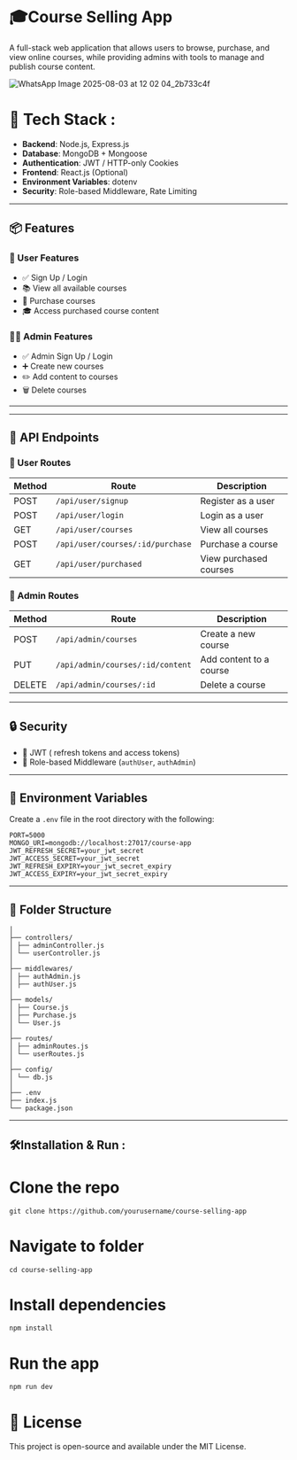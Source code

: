 ﻿#  🎓Course Selling App
A full-stack web application that allows users to browse, purchase, and view online courses, while providing admins with tools to manage and publish course content.

![WhatsApp Image 2025-08-03 at 12 02 04_2b733c4f](https://github.com/user-attachments/assets/4afd6dc1-2ac4-4521-bd32-e6108bc151c8)

# 🚀 Tech Stack :

- **Backend**: Node.js, Express.js  
- **Database**: MongoDB + Mongoose  
- **Authentication**: JWT / HTTP-only Cookies  
- **Frontend**: React.js (Optional)  
- **Environment Variables**: dotenv  
- **Security**: Role-based Middleware, Rate Limiting

---
## 📦 Features

### 👤 User Features
- ✅ Sign Up / Login
- 📚 View all available courses
- 🛒 Purchase courses
- 🎓 Access purchased course content

### 👩‍💼 Admin Features
- ✅ Admin Sign Up / Login
- ➕ Create new courses
- ✏️ Add content to courses
- 🗑️ Delete courses

---

---

## 🔐 API Endpoints

### 📍 User Routes

| Method | Route | Description |
|--------|-------|-------------|
| POST   | `/api/user/signup`               | Register as a user     |
| POST   | `/api/user/login`                | Login as a user        |
| GET    | `/api/user/courses`              | View all courses       |
| POST   | `/api/user/courses/:id/purchase` | Purchase a course      |
| GET    | `/api/user/purchased`            | View purchased courses |

### 📍 Admin Routes

| Method | Route | Description |
|--------|-------|-------------|
| POST   | `/api/admin/courses`             | Create a new course     |
| PUT    | `/api/admin/courses/:id/content` | Add content to a course |
| DELETE | `/api/admin/courses/:id`         | Delete a course         |

---

## 🔒 Security

- 🔑 JWT ( refresh tokens and access tokens) 
- 🔐 Role-based Middleware (`authUser`, `authAdmin`)


---

## 📑 Environment Variables

Create a `.env` file in the root directory with the following:

```env
PORT=5000
MONGO_URI=mongodb://localhost:27017/course-app
JWT_REFRESH_SECRET=your_jwt_secret
JWT_ACCESS_SECRET=your_jwt_secret
JWT_REFRESH_EXPIRY=your_jwt_secret_expiry
JWT_ACCESS_EXPIRY=your_jwt_secret_expiry
```
---

## 📁 Folder Structure
```
│
├── controllers/
│ ├── adminController.js
│ └── userController.js
│
├── middlewares/
│ ├── authAdmin.js
│ ├── authUser.js
│
├── models/
│ ├── Course.js
│ ├── Purchase.js
│ └── User.js
│
├── routes/
│ ├── adminRoutes.js
│ └── userRoutes.js
│
├── config/
│ └── db.js
│
├── .env
├── index.js
└── package.json
```
----

## 🛠️Installation & Run :
# Clone the repo
```
git clone https://github.com/yourusername/course-selling-app
```
# Navigate to folder
```
cd course-selling-app
```
# Install dependencies
```
npm install
```

# Run the app
```
npm run dev
```
# 📄 License

This project is open-source and available under the MIT License.

